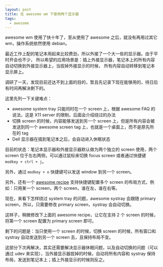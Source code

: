 ```yaml
---
layout: post
title: 在 awesome wm 下使用两个显示器
tags:
  - awesome
---
```


awesome wm 使用了快十年了，至从使用了 awesome 之后，就没有再用过其它
wm，操作系统依然使用 debian。

最近工作上配的笔记本用起来比较费劲，所以外接了一个大一些的显示器。由于平时开会也不少，
所以希望的应用场景是：插上外接显示器，笔记本上的所有内容自动切换到外接显示器上，当拔掉外接显示的时候，
所有内容自动转移到笔记本显示屏上。

调研了一天，发现目前还达不到上面的目的，暂且先记录下现在能够用的，待日后有时间再解决剩下的。

这里先列一下关键难点：

- awesome system tray 只能同时在一个 screen 上，根据 awesome FAQ 的说法，这是
  X11 server 的限制，后面会介绍绕过的办法
- 切换 screen 的时候，内容能够发送到另一个 screen
  上，但是所有内容会被发送到同一个 awesome screen tag
  上，也就是一个桌面上，而不是原先所在的 tag
- Dell 显示器在插到笔记本之后，会自动进入休眠状态

目前的状态：笔记本显示器和外接显示器默认做为两个独立的 screen 使用，两个 screen
位于左右两侧，可以通过鼠标来切换 focus screen 或者通过快捷键 `modkey + ctrl + j`。

另外，通过 `modkey + o` 快捷键可以发送 window 到另一个 screen。

另外，还有一个 [awesome recipe](https://awesomewm.org/recipes/xrandr/)
支持快捷键配置多个 screen 的布局方式，例如：只用某一个 screen，两个 screen，谁在左，谁在右等。

现在，来看下怎样绕过 system tray 的问题，awesome systray 会跟随 primary
screen，所以，只需要修改 primary screen，systray 会自动切换。

这样子，稍微修改下上面的 awesome recipe，让它在支持 2 个 screen 的时候，将第一个
screen 配置为 primary screen 即可。

剩下的问题是：当只使用一个 screen 的时候，切换 screen 的时候，所有窗口和 systray
自动发送到另一个 screen 去，且保持布局不变。

这部分下次再解决，其实还需要解决显示器休眠问题，以及自动切换的问题（可以通过
udev 来实现），当外接显示器拔掉的时候，自动将所有内容和 systray
保持布局，发送到笔记本上；插上外接显示的时候则反之。
